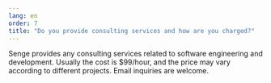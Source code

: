 ```yaml
---
lang: en
order: 7
title: "Do you provide consulting services and how are you charged?"
---
```


Senge provides any consulting services related to software engineering and development. Usually the cost is $99/hour, and the price may vary according to different projects. Email inquiries are welcome.
